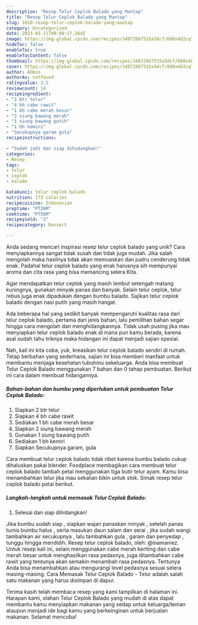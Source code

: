 ```yaml
---
description: "Resep Telur Ceplok Balado yang Mantap"
title: "Resep Telur Ceplok Balado yang Mantap"
slug: 1010-resep-telur-ceplok-balado-yang-mantap
category: Uncategorized
date: 2023-03-11T08:08:17.264Z
image: https://img-global.cpcdn.com/recipes/34872867515a3dcf/680x482cq70/telur-ceplok-balado-foto-resep-utama.jpg
hideToc: false
enableToc: true
enableTocContent: false
thumbnail: https://img-global.cpcdn.com/recipes/34872867515a3dcf/680x482cq70/telur-ceplok-balado-foto-resep-utama.jpg
cover: https://img-global.cpcdn.com/recipes/34872867515a3dcf/680x482cq70/telur-ceplok-balado-foto-resep-utama.jpg
author: Admin
authorAv: notfound
ratingvalue: 3.5
reviewcount: 14
recipeingredient:
- "2 btr telur"
- "4 bh cabe rawit"
- "1 bh cabe merah besar"
- "2 siung bawang merah"
- "1 siung bawang putih"
- "1 bh kemiri"
- "Secukupnya garam gula"
recipeinstructions:

- "Sudah jadi dan siap dihidangkan!"
categories:
- Resep
tags:
- telur
- ceplok
- balado

katakunci: telur ceplok balado 
nutrition: 173 calories
recipecuisine: Indonesian
preptime: "PT26M"
cooktime: "PT56M"
recipeyield: "3"
recipecategory: Dessert

---
```





Anda sedang mencari inspirasi resep telur ceplok balado yang unik? Cara menyiapkannya sangat tidak susah dan tidak juga mudah. Jika salah mengolah maka hasilnya tidak akan memuaskan dan justru cenderung tidak enak. Padahal telur ceplok balado yang enak harusnya sih mempunyai aroma dan cita rasa yang bisa memancing selera Kita.





Agar mendapatkan telur ceplok yang masih lembut setengah matang kuningnya, gunakan minyak panas dan banyak. Selain telur ceplok, telur rebus juga enak dipadukan dengan bumbu balado. Sajikan telur ceplok balado dengan nasi putih yang masih hangat.

Ada beberapa hal yang sedikit banyak mempengaruhi kualitas rasa dari telur ceplok balado, pertama dari jenis bahan, lalu pemilihan bahan segar hingga cara mengolah dan menghidangkannya. Tidak usah pusing jika mau menyiapkan telur ceplok balado enak di mana pun kamu berada, karena asal sudah tahu triknya maka hidangan ini dapat menjadi sajian spesial.






Nah, kali ini kita coba, yuk, kreasikan telur ceplok balado sendiri di rumah. Tetap berbahan yang sederhana, sajian ini bisa memberi manfaat untuk membantu menjaga kesehatan tubuhmu sekeluarga. Anda bisa membuat Telur Ceplok Balado menggunakan 7 bahan dan 0 tahap pembuatan. Berikut ini cara dalam membuat hidangannya.

<!--inarticleads1-->

##### Bahan-bahan dan bumbu yang diperlukan untuk pembuatan Telur Ceplok Balado:

1. Siapkan 2 btr telur
1. Siapkan 4 bh cabe rawit
1. Sediakan 1 bh cabe merah besar
1. Siapkan 2 siung bawang merah
1. Gunakan 1 siung bawang putih
1. Sediakan 1 bh kemiri
1. Siapkan Secukupnya garam, gula


Cara membuat telur ceplok balado tidak ribet karena bumbu balado cukup dihaluskan pakai blender. Foodplace membagikan cara membuat telur ceplok balado tambah petai menggunakan tiga butir telur ayam. Kamu bisa menambahkan telur jika mau sekalian bikin untuk stok. Simak resep telur ceplok balado petai berikut. 

<!--inarticleads2-->

##### Langkah-langkah untuk memasak Telur Ceplok Balado:


1. Selesai dan siap dihidangkan!

Jika bumbu sudah siap , siapkan wajan panaskan minyak , setelah panas tumis bumbu halus , serta masukan daun salam dan serai , jika sudah wangi tambahkan air secukupnya , lalu tambahkan gula , garam dan penyedap , tunggu hingga mendidih. Resep telur ceplok balado, oleh: @inamaniez. Untuk resep kali ini, selain menggunakan cabe merah keriting dan cabe merah besar untuk menghasilkan rasa pedasnya, juga ditambahkan cabe rawit yang tentunya akan semakin menambah rasa pedasnya. Tentunya Anda bisa menambahkan atau mengurangi level pedasnya sesuai selera masing-masing. Cara Memasak Telur Ceplok Balado - Telur adalah salah satu makanan yang harus disimpan di dapur. 

Terima kasih telah membaca resep yang kami tampilkan di halaman ini. Harapan kami, olahan Telur Ceplok Balado yang mudah di atas dapat membantu kamu menyiapkan makanan yang sedap untuk keluarga/teman ataupun menjadi ide bagi kamu yang berkeinginan untuk berjualan makanan. Selamat mencoba!
